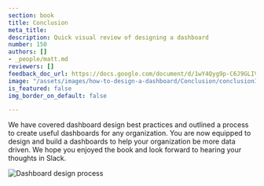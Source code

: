 ```yaml
---
section: book
title: Conclusion
meta_title: 
description: Quick visual review of designing a dashboard
number: 150
authors: []
- _people/matt.md
reviewers: [] 
feedback_doc_url: https://docs.google.com/document/d/1wY4Qyg9p-C6J9GLIVlxiX4-XsXjiSbRKrh_uDxn6zmc/edit?usp=sharing
image: "/assets/images/how-to-design-a-dashboard/Conclusion/conclusionImages.png"
is_featured: false
img_border_on_default: false

---
```

We have covered dashboard design best practices and outlined a process to create useful dashboards for any organization. You are now equipped to design and build a dashboards to help your organization be more data driven. We hope you enjoyed the book and look forward to hearing your thoughts in Slack.

![Dashboard design process](/assets/images/how-to-design-a-dashboard/Conclusion/conclusionImages.png)